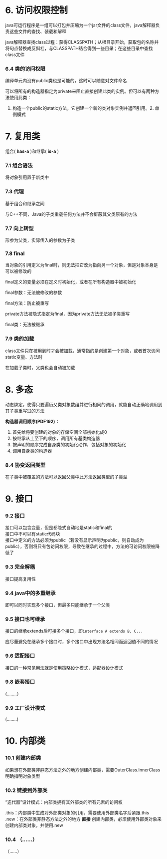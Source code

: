 # 6. 访问权限控制
java可运行程序是一组可以打包并压缩为一个jar文件的class文件，java解释器负责这些文件的查找、装载和解释  

java解释器查找class过程：获得CLASSPATH；从根目录开始，获取包的名称并将句点替换成反斜杠，与CLASSPATH结合得到一些目录；在这些目录中查找class文件

### 6.4 类的访问权限
编译单元内没有public类也是可能的，这时可以随意对文件命名  

可以将所有的构造器指定为private来阻止直接创建此类的实例。但可以有两种方法使用此类：  
1. 构造一个public的static方法，它创建一个新的类对象实例并返回引用。2. 单例模式 

# 7. 复用类
组合( **has-a** )和继承( **is-a** )  

### 7.1 组合语法
将对象引用置于新类中

### 7.3 代理
基于组合和继承之间

与C++不同，Java的子类重载任何方法并不会屏蔽其父类原有的方法  

### 7.7 向上转型
形参为父类，实际传入的参数为子类

### 7.8 final
当对象的引用定义为final时，则无法把它改为指向另一个对象，但是对象本身是可以被修改的

final定义的变量必须在定义时初始化，或者在所有构造器中被初始化

final参数：无法被修改的参数

final方法：防止被重写  

private方法被隐式指定为final，因为private方法无法被子类重写  

final类：无法被继承

### 7.9 类的加载
class文件只在被用到时才会被加载，通常指的是创建第一个对象，或者首次访问static变量、方法时  

在加载子类时，父类也会自动被加载

# 8. 多态
动态绑定，使得只要遍历父类对象数组并进行相同的调用，就能自动正确地调用到其子类重写过的方法 

**构造器调用顺序(PDF192)：**  
1. 首先给将要创建的对象的存储空间全部初始化成0  
2. 按继承从上至下的顺序，调用所有基类构造器  
3. 按声明的顺序完成自身类的初始化动作，包括对象的初始化  
4. 调用自身类的构造器  

### 8.4 协变返回类型
在子类中被覆盖的方法可以返回父类中此方法返回类型的子类型

# 9. 接口
### 9.2 接口
接口可以包含变量，但是都隐式自动地是static和final的  
接口中不可以有static代码块  
接口中定义的方法必须为public（若没有显示声明为public，则自动成为public），否则将只有包访问权限，导致在继承的过程中，方法的可访问权限被降低了

### 9.3 完全解耦
接口提高复用性

### 9.4 java中的多重继承
即可以同时实现多个接口，但最多只能继承于一个父类

### 9.5 接口也可继承
接口的继承extends后可接多个接口，即`interface A extends B, C...`  

应尽量避免在继承多个接口时，多个接口中出现方法名相同而返回值不同的情况  

### 9.6 适配接口
接口的一种常见用法就是使用策略设计模式，适配器设计模式  

### 9.8 嵌套接口
(........）

### 9.9 工厂设计模式
(........)

# 10. 内部类
### 10.1 创建内部类
如果想在外部类非静态方法之外的地方创建内部类，需要OuterClass.InnerClass明确指明对象类型  

### 10.2 链接到外部类
“迭代器”设计模式：内部类拥有其外部类的所有元素的访问权  

.this：内部类中生成对外部类对象的引用，需要使用外部类名字后紧跟.this  
.new：在外部类非静态方法之外的地方 **直接** 创建内部类，必须使用外部类对象来创建内部类对象，并使用.new  

### 10.4 （......）
（......）
